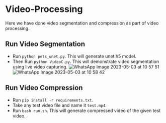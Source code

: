 # Video-Processing
Here we have done video segmentation and compression as part of video processing. 

## Run Video Segmentation
- Run `python pets_unet.py`. This will generate unet.h5 model.
- Then Run `python VideoC.py`. This will demonstrate video segmentation using live video capturing.
![WhatsApp Image 2023-05-03 at 10 57 51](https://user-images.githubusercontent.com/56959982/235854321-451d6552-d583-40cf-bf85-66959a512f6c.jpg)
![WhatsApp Image 2023-05-03 at 10 58 42](https://user-images.githubusercontent.com/56959982/235854346-dc897f56-66e8-49e4-824d-0877e8a9ac40.jpg)


## Run Video Compression
- Run `pip install -r requirements.txt`.
- Take any test video file and name it `test.mp4`.
- Run `bash run.sh`. This will generate compressed video of the given test video.
